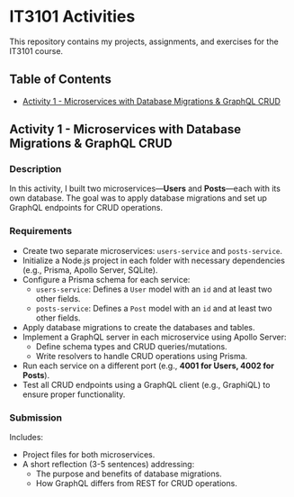 # IT3101 Activities  

This repository contains my projects, assignments, and exercises for the IT3101 course.  

## Table of Contents  

- [Activity 1 - Microservices with Database Migrations & GraphQL CRUD](#activity-1---microservices-with-database-migrations--graphql-crud)  
    
## Activity 1 - Microservices with Database Migrations & GraphQL CRUD  

### Description  

In this activity, I built two microservices—**Users** and **Posts**—each with its own database. The goal was to apply database migrations and set up GraphQL endpoints for CRUD operations.  

### Requirements  

- Create two separate microservices: `users-service` and `posts-service`.  
- Initialize a Node.js project in each folder with necessary dependencies (e.g., Prisma, Apollo Server, SQLite).  
- Configure a Prisma schema for each service:  
  - `users-service`: Defines a `User` model with an `id` and at least two other fields.  
  - `posts-service`: Defines a `Post` model with an `id` and at least two other fields.  
- Apply database migrations to create the databases and tables.  
- Implement a GraphQL server in each microservice using Apollo Server:  
  - Define schema types and CRUD queries/mutations.  
  - Write resolvers to handle CRUD operations using Prisma.  
- Run each service on a different port (e.g., **4001 for Users, 4002 for Posts**).  
- Test all CRUD endpoints using a GraphQL client (e.g., GraphiQL) to ensure proper functionality.  

### Submission  

Includes:  
- Project files for both microservices.  
- A short reflection (3-5 sentences) addressing:  
  - The purpose and benefits of database migrations.  
  - How GraphQL differs from REST for CRUD operations.  
